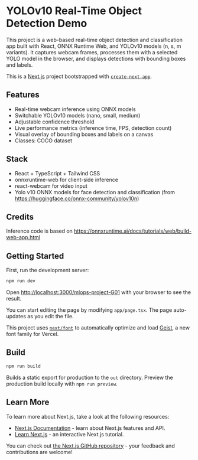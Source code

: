 # YOLOv10 Real-Time Object Detection Demo

This project is a web-based real-time object detection and classification app built with React, ONNX Runtime Web, and YOLOv10 models (n, s, m variants). It captures webcam frames, processes them with a selected YOLO model in the browser, and displays detections with bounding boxes and labels.

This is a [Next.js](https://nextjs.org) project bootstrapped with [`create-next-app`](https://nextjs.org/docs/app/api-reference/cli/create-next-app).

## Features

- Real-time webcam inference using ONNX models
- Switchable YOLOv10 models (nano, small, medium)
- Adjustable confidence threshold
- Live performance metrics (inference time, FPS, detection count)
- Visual overlay of bounding boxes and labels on a canvas
- Classes: COCO dataset

## Stack

- React + TypeScript + Tailwind CSS
- onnxruntime-web for client-side inference
- react-webcam for video input
- Yolo v10 ONNX models for face detection and classification (from https://huggingface.co/onnx-community/yolov10n)

## Credits

Inference code is based on
https://onnxruntime.ai/docs/tutorials/web/build-web-app.html

## Getting Started

First, run the development server:

```bash
npm run dev
```

Open [http://localhost:3000/mlops-project-G01](http://localhost:3000/mlops-project-G01) with your browser to see the result.

You can start editing the page by modifying `app/page.tsx`. The page auto-updates as you edit the file.

This project uses [`next/font`](https://nextjs.org/docs/app/building-your-application/optimizing/fonts) to automatically optimize and load [Geist](https://vercel.com/font), a new font family for Vercel.

## Build

```bash
npm run build
```

Builds a static export for production to the `out` directory.
Preview the production build locally with `npm run preview`.

## Learn More

To learn more about Next.js, take a look at the following resources:

- [Next.js Documentation](https://nextjs.org/docs) - learn about Next.js features and API.
- [Learn Next.js](https://nextjs.org/learn) - an interactive Next.js tutorial.

You can check out [the Next.js GitHub repository](https://github.com/vercel/next.js) - your feedback and contributions are welcome!
